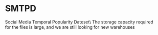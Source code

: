 # SMTPD
Social Media Temporal Popularity Dateset\\
The storage capacity required for the files is large, and we are still looking for new warehouses
